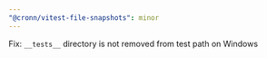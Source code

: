 ```yaml
---
"@cronn/vitest-file-snapshots": minor
---
```


Fix: `__tests__` directory is not removed from test path on Windows
